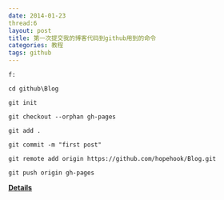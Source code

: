 ```yaml
---
date: 2014-01-23
thread:6
layout: post
title: 第一次提交我的博客代码到github用到的命令
categories: 教程
tags: github
---
```


`f:`

`cd github\Blog`

`git init`   

`git checkout --orphan gh-pages`

`git add .`

`git commit -m "first post"`

`git remote add origin https://github.com/hopehook/Blog.git`

`git push origin gh-pages`

**[Details](http://www.ruanyifeng.com/blog/2012/08/blogging_with_jekyll.html)**
